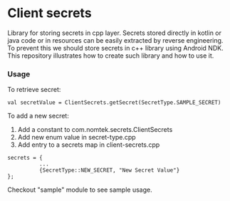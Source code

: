 # Client secrets

Library for storing secrets in cpp layer.
Secrets stored directly in kotlin or java code or in resources can be easily extracted by reverse engineering.
To prevent this we should store secrets in c++ library using Android NDK.
This repository illustrates how to create such library and how to use it.

### Usage

To retrieve secret:
```
val secretValue = ClientSecrets.getSecret(SecretType.SAMPLE_SECRET)
```

To add a new secret:
1. Add a constant to com.nomtek.secrets.ClientSecrets
2. Add new enum value in secret-type.cpp
3. Add entry to a secrets map in client-secrets.cpp
```
secrets = {
          ...
          {SecretType::NEW_SECRET, "New Secret Value"}
};
```

Checkout "sample" module to see sample usage.

